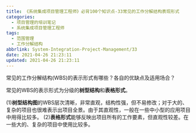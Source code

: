 ```yaml
---
title: 《系统集成项目管理工程师》必背100个知识点-33常见的工作分解结构表现形式
categories:
  - 项目管理的培训笔记
  - 系统集成项目管理工程师
tags:
  - 范围管理
  - 工作分解结构
abbrlink: System-Integration-Project-Management/33
date: 2021-04-26 21:23:11
updated: 2021-04-26 21:23:11
---
```


常见的工作分解结构(WBS)的表示形式有哪些？各自的优缺点及适用场合？

常见的WBS的表示形式为分级的**树型结构**和**表格形式**。

(1)**树型结构图**的WBS层次清晰，非常直观，结构性强，但不易修改；对于大的、复杂的项目也很难表示出项目全景。由于其直观性，一般在一些中小型的应用项目中用得比较多。
(2)**表格形式**能够反映出项目所有的工作要素，但直观性较差。在一些大的、复杂的项目中使用比较多。
